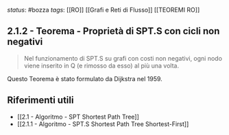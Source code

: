 *status*: #bozza 
*tags*: [[RO]] [[Grafi e Reti di Flusso]] [[TEOREMI RO]]

## 2.1.2 - Teorema - Proprietà di SPT.S con cicli non negativi

> Nel funzionamento di SPT.S su grafi con costi non negativi, ogni nodo viene inserito in Q (e rimosso da esso) al più una volta.

Questo Teorema è stato formulato da Dijkstra nel 1959.



## Riferimenti utili

* [[2.1 - Algoritmo - SPT Shortest Path Tree]]
* [[2.1.1 - Algoritmo - SPT.S Shortest Path Tree Shortest-First]]